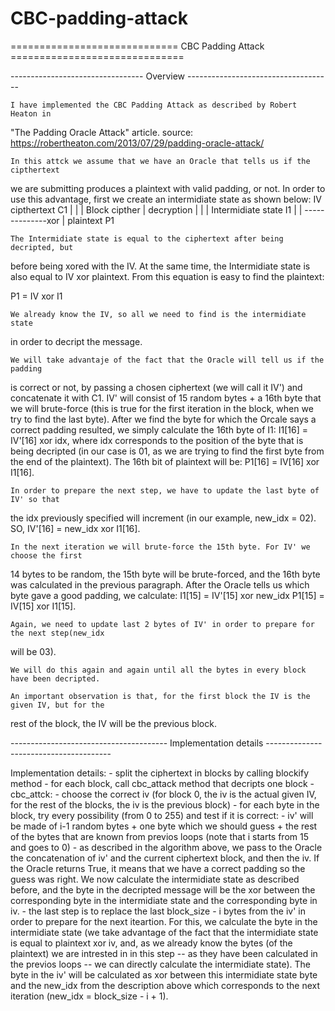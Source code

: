 # CBC-padding-attack

============================= CBC Padding Attack ==============================

--------------------------------- Overview ------------------------------------

    I have implemented the CBC Padding Attack as described by Robert Heaton in
"The Padding Oracle Attack" article.
source: https://robertheaton.com/2013/07/29/padding-oracle-attack/

    In this attck we assume that we have an Oracle that tells us if the cipthertext
we are submitting produces a plaintext with valid padding, or not.
    In order to use this advantage, first we create an intermidiate state as shown
below:
    IV         cipthertext C1
     |              |
     |          Block cipther
     |            decryption
     |              |
     |      Intermidiate state I1
     |              |
     --------------xor
                    |
                plaintext P1

    The Intermidiate state is equal to the ciphertext after being decripted, but
before being xored with the IV. At the same time, the Intermidiate state is
also equal to IV xor plaintext. From this equation is easy to find the plaintext:

P1 = IV xor I1

    We already know the IV, so all we need to find is the intermidiate state
in order to decript the message.

    We will take advantaje of the fact that the Oracle will tell us if the padding
is correct or not, by passing a chosen ciphertext (we will call it IV') and
concatenate it with C1. IV' will consist of 15 random bytes + a 16th byte that we
will brute-force (this is true for the first iteration in the block, when we try to
find the last byte). After we find the byte for which the Orcale says a correct padding
resulted, we simply calculate the 16th byte of I1: I1[16] = IV'[16] xor idx, where idx
corresponds to the position of the byte that is being decripted (in our case is 01, as
we are trying to find the first byte from the end of the plaintext).
The 16th bit of plaintext will be: P1[16] = IV[16] xor I1[16].

    In order to prepare the next step, we have to update the last byte of IV' so that
the idx previously specified will increment (in our example, new_idx = 02).
SO, IV'[16] = new_idx xor I1[16].

    In the next iteration we will brute-force the 15th byte. For IV' we choose the first
14 bytes to be random, the 15th byte will be brute-forced, and the 16th byte was calculated
in the previous paragraph.
    After the Oracle tells us which byte gave a good padding, we calculate:
I1[15] = IV'[15] xor new_idx
P1[15] = IV[15] xor I1[15].

    Again, we need to update last 2 bytes of IV' in order to prepare for the next step(new_idx
will be 03).

    We will do this again and again until all the bytes in every block have been decripted.

    An important observation is that, for the first block the IV is the given IV, but for the
rest of the block, the IV will be the previous block.

--------------------------------------- Implementation details ---------------------------------------

Implementation details:
    - split the ciphertext in blocks by calling blockify method
    - for each block, call cbc_attack method that decripts one block
    - cbc_attck:
        - choose the correct iv (for block 0, the iv is the actual given IV, for the rest of
        the blocks, the iv is the previous block)
        - for each byte in the block, try every possibility (from 0 to 255) and test if it is correct:
            - iv' will be made of i-1 random bytes + one byte which we should guess + the rest of the
            bytes that are known from previos loops (note that i starts from 15 and goes to 0)
            - as described in the algorithm above, we pass to the Oracle the concatenation of iv' and the
            current ciphertext block, and then the iv. If the Oracle returns True, it means that we have a correct
            padding so the guess was right. We now calculate the intermidiate state as described before, and
            the byte in the decripted message will be the xor between the corresponding byte in the intermidiate
            state and the corresponding byte in iv.
            - the last step is to replace the last block_size - i bytes from the iv' in order to prepare
            for the next iteartion. For this, we calculate the byte in the intermidiate state (we take advantage
            of the fact that the intermidiate state is equal to plaintext xor iv, and, as we already know the
            bytes (of the plaintext) we are intrested in in this step -- as they have been calculated in the
            previos loops -- we can directly calculate the intermidiate state). The byte in the iv' will be
            calculated as xor between this intermidiate state byte and the new_idx from the description above
            which corresponds to the next iteration (new_idx = block_size - i + 1).
